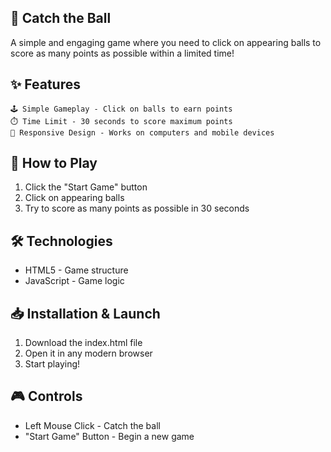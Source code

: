 ## 🎯 Catch the Ball
A simple and engaging game where you need to click on appearing balls to score as many points as possible within a limited time!

## ✨ Features
    🕹️ Simple Gameplay - Click on balls to earn points
    ⏱️ Time Limit - 30 seconds to score maximum points
    📱 Responsive Design - Works on computers and mobile devices
    
## 🚀 How to Play
1) Click the "Start Game" button
2) Click on appearing balls
3) Try to score as many points as possible in 30 seconds

## 🛠️ Technologies
- HTML5 - Game structure
- JavaScript - Game logic

## 📥 Installation & Launch
1) Download the index.html file
2) Open it in any modern browser
3) Start playing!

## 🎮 Controls
- Left Mouse Click - Catch the ball
- "Start Game" Button - Begin a new game
